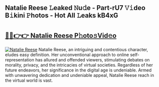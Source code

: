 ## Natalie Reese 𝙻eaked 𝙽u𝚍e - Part-rU7 𝚅𝚒deo B𝚒kini 𝙿hotos - Hot All 𝙻eaks kB4xG

# <h2><a href="http://ld6bme.urlbe.top/?page=Natalie+Reese">🔗🔗👉👉 Natalie Reese P𝚑oto𝚜Vid𝚎o</a></h2>

[![Natalie Reese](https://i.imgur.com/eBuTRDB.gif)](http://ld6bme.urlbe.top/?page=Natalie+Reese)
Natalie Reese, an intriguing and contentious character, eludes easy definition. Her unconventional approach to online self-representation has allured and offended viewers, stimulating debates on morality, privacy, and the intricacies of virtual societies. Regardless of her future endeavors, her significance in the digital age is undeniable. Armed with unwavering dedication and undeniable appeal, Natalie Reese reach in the virtual world is vast.
